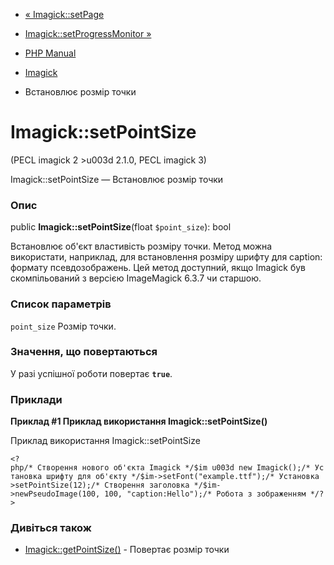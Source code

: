 - [« Imagick::setPage](imagick.setpage.md)
- [Imagick::setProgressMonitor »](imagick.setprogressmonitor.md)

- [PHP Manual](index.md)
- [Imagick](class.imagick.md)
- Встановлює розмір точки

# Imagick::setPointSize

(PECL imagick 2 \>u003d 2.1.0, PECL imagick 3)

Imagick::setPointSize — Встановлює розмір точки

### Опис

public **Imagick::setPointSize**(float `$point_size`): bool

Встановлює об'єкт властивість розміру точки. Метод можна використати,
наприклад, для встановлення розміру шрифту для caption: формату
псевдозображень. Цей метод доступний, якщо Imagick був скомпільований з
версією ImageMagick 6.3.7 чи старшою.

### Список параметрів

`point_size`
Розмір точки.

### Значення, що повертаються

У разі успішної роботи повертає **`true`**.

### Приклади

**Приклад #1 Приклад використання **Imagick::setPointSize()****

Приклад використання Imagick::setPointSize

` <?php/* Створення нового об'єкта Imagick */$im u003d new Imagick();/* Установка шрифту для об'єкту */$im->setFont("example.ttf");/* Установка >setPointSize(12);/* Створення заголовка */$im->newPseudoImage(100, 100, "caption:Hello");/* Робота з зображенням */?> `

### Дивіться також

- [Imagick::getPointSize()](imagick.getpointsize.md) - Повертає
розмір точки
